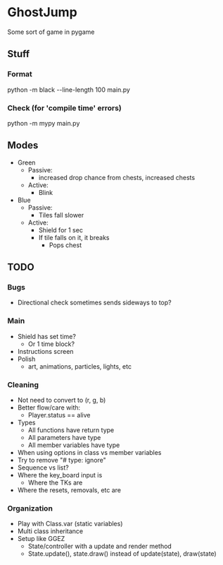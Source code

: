 # GhostJump
Some sort of game in pygame


## Stuff

### Format

python -m black --line-length 100 main.py

### Check (for 'compile time' errors)

python -m mypy main.py


## Modes

- Green
    - Passive:
        - increased drop chance from chests, increased chests
    - Active:
        - Blink
- Blue
    - Passive:
        - Tiles fall slower
    - Active:
        - Shield for 1 sec
        - If tile falls on it, it breaks
            - Pops chest


## TODO

### Bugs

- Directional check sometimes sends sideways to top?

### Main

- Shield has set time?
    - Or 1 time block?
- Instructions screen
- Polish
    - art, animations, particles, lights, etc

### Cleaning

- Not need to convert to (r, g, b)
- Better flow/care with:
    - Player.status == alive
- Types
    - All functions have return type
    - All parameters have type
    - All member variables have type
- When using options in class vs member variables
- Try to remove "# type: ignore"
- Sequence vs list?
- Where the key_board input is
    - Where the TKs are
- Where the resets, removals, etc are


### Organization

- Play with Class.var (static variables)
- Multi class inheritance
- Setup like GGEZ
    - State/controller with a update and render method
    - State.update(), state.draw() instead of update(state), draw(state)